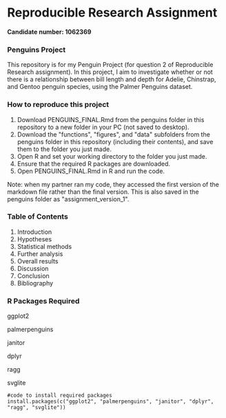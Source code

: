 # Reproducible Research Assignment
**Candidate number: 1062369**


### Penguins Project

This repository is for my Penguin Project (for question 2 of Reproducible Research assignment). In this project, I aim to investigate whether or not there is a relationship between bill length and depth for Adelie, Chinstrap, and Gentoo penguin species, using the Palmer Penguins dataset. 

### How to reproduce this project 

1. Download PENGUINS_FINAL.Rmd from the penguins folder in this repository to a new folder in your PC (not saved to desktop). 
2. Download the "functions", "figures", and "data" subfolders from the penguins folder in this repository (including their contents), and save them to the folder you just made.
3. Open R and set your working directory to the folder you just made.
4. Ensure that the required R packages are downloaded.
5. Open PENGUINS_FINAL.Rmd in R and run the code.

Note: when my partner ran my code, they accessed the first version of the markdown file rather than the final version. This is also saved in the penguins folder as "assignment_version_1". 

### Table of Contents 

1. Introduction
2. Hypotheses
3. Statistical methods
4. Further analysis
5. Overall results
6. Discussion
7. Conclusion
8. Bibliography

### R Packages Required

ggplot2

palmerpenguins

janitor

dplyr

ragg

svglite

```
#code to install required packages
install.packages(c("ggplot2", "palmerpenguins", "janitor", "dplyr", "ragg", "svglite"))
```


